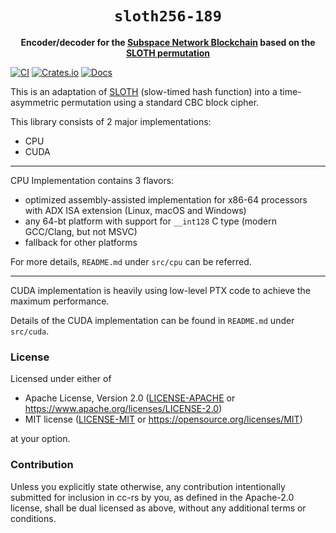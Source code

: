 <div align="center">
  <h1><code>sloth256-189</code></h1>
  <strong>Encoder/decoder for the <a href="https://subspace.network/">Subspace Network Blockchain</a> based on the <a href="https://eprint.iacr.org/2015/366">SLOTH permutation</a></strong>
</div>

[![CI](https://github.com/subspace/sloth256-189/actions/workflows/ci.yaml/badge.svg)](https://github.com/subspace/sloth256-189/actions/workflows/ci.yaml)
[![Crates.io](https://img.shields.io/crates/v/sloth256-189)](https://crates.io/crates/sloth256-189)
[![Docs](https://img.shields.io/badge/docs-latest-blue.svg)](https://docs.rs/sloth256-189)

This is an adaptation of [SLOTH](https://eprint.iacr.org/2015/366) (slow-timed hash function) into a time-asymmetric
permutation using a standard CBC block cipher.

This library consists of 2 major implementations:
- CPU
- CUDA

---

CPU Implementation contains 3 flavors:
* optimized assembly-assisted implementation for x86-64 processors with ADX ISA extension (Linux, macOS and Windows)
* any 64-bt platform with support for `__int128` C type (modern GCC/Clang, but not MSVC)
* fallback for other platforms

For more details, `README.md` under `src/cpu` can be referred.

---

CUDA implementation is heavily using low-level PTX code to achieve the maximum performance.

Details of the CUDA implementation can be found in `README.md` under `src/cuda`.

### License

Licensed under either of

- Apache License, Version 2.0 ([LICENSE-APACHE](LICENSE-APACHE) or
  https://www.apache.org/licenses/LICENSE-2.0)
- MIT license ([LICENSE-MIT](LICENSE-MIT) or
  https://opensource.org/licenses/MIT)

at your option.

### Contribution

Unless you explicitly state otherwise, any contribution intentionally submitted
for inclusion in cc-rs by you, as defined in the Apache-2.0 license, shall be
dual licensed as above, without any additional terms or conditions.
